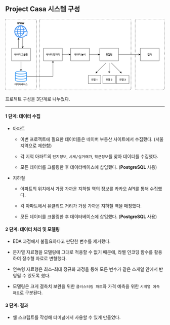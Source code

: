 
## Project Casa 시스템 구성

![](pics/overview.png)

프로젝트 구성을 3단계로 나누었다.

-----

#### 1 단계: 데이터 수집

  - 아파트
    
      - 이번 프로젝트에 필요한 데이터들은 네이버 부동산 사이트에서 수집했다. (서울 지역으로 제한함)
    
      - 각 지역 아파트의 `단지정보`, `시세/실거래가`, `학군정보`를 찾아 데이터를 수집했다.
    
      - 모든 데이터를 크롤링한 후 데이터베이스에 삽입했다. (**PostgreSQL** 사용)

  - 지하철
    
      - 아파트의 위치에서 가장 가까운 지하철 역의 정보를 카카오 API를 통해 수집했다.
    
      - 각 아파트에서 유클리드 거리가 가장 가까운 지하철 역을 매칭했다.
    
      - 모든 데이터를 크롤링한 후 데이터베이스에 삽입했다. (**PostgreSQL** 사용)

#### 2 단계: 데이터 처리 및 모델링

  - EDA 과정에서 불필요하다고 판단한 변수를 제거했다.

  - 문자열 자료형을 모델링에 그대로 적용할 수 없기 때문에, 라벨 인코딩 함수를 활용하여 정수형 자료로 변형했다.

  - 연속형 자료형은 최소-최대 정규화 과정을 통해 모든 변수가 같은 스케일 안에서 반영될 수 있도록 했다.

  - 모델링은 크게 결측치 보완을 위한 `클러스터링 파트`와 가격 예측을 위한 `시계열 예측 파트`로 구분된다.

#### 3 단계: 결과

  - 쉘 스크립트를 작성해 터미널에서 사용할 수 있게 만들었다.
